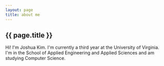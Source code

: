 ```yaml
---
layout: page
title: about me
---
```


## {{ page.title }}

Hi! I'm Joshua Kim. I'm currently a third year at the University of Virginia. I'm in the School of Applied Engineering
and Applied Sciences and am studying Computer Science.

